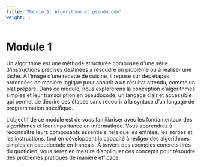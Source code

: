 ```yaml
---
title: "Module 1: Algorithme et pseudocode"
weight: 1
---
```


# Module 1

Un algorithme est une méthode structurée composée d'une série d'instructions précises destinées à résoudre un problème ou à réaliser une tâche. À l’image d’une recette de cuisine, il repose sur des étapes ordonnées de manière logique pour aboutir à un résultat attendu, comme un plat préparé. Dans ce module, nous explorerons la conception d’algorithmes simples et leur transcription en pseudocode, un langage clair et accessible qui permet de décrire ces étapes sans recourir à la syntaxe d’un langage de programmation spécifique.

L’objectif de ce module est de vous familiariser avec les fondamentaux des algorithmes et leur importance en informatique. Vous apprendrez à reconnaître leurs composants essentiels, tels que les entrées, les sorties et les instructions, tout en développant la capacité à rédiger des algorithmes simples en pseudocode en français. À travers des exemples concrets tirés du quotidien, vous serez en mesure d’appliquer ces concepts pour résoudre des problèmes pratiques de manière efficace.